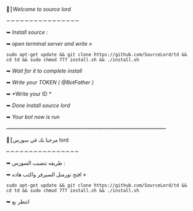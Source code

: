 🔰┇*Welcome to source lord*

*┉ ┉ ┉ ┉ ┉ ┉ ┉ ┉ ┉ ┉ ┉ ┉ ┉ ┉ ┉ ┉*

➥   *Install source :*

➥   *open terminal server and write »*

 `sudo apt-get update && git clone https://github.com/SourceLord/td && cd td && sudo chmod 777 install.sh && ./install.sh` 


➥  *Wait for it to complete install*

➥  *Write your TOKEN ( @BotFather )*

➥  *Write your ID *


➥  *Done install source lord*

➥  *Your bot now is run*

┉┉┉┉┉┉┉┉┉┉┉┉┉┉┉┉┉┉┉┉┉┉┉┉┉┉┉┉┉┉┉┉┉┉┉┉┉┉┉┉┉┉┉┉┉┉┉┉┉┉┉

🔰┇مرحبا بك في سورس lord 

┉ ┉ ┉ ┉ ┉ ┉ ┉ ┉ ┉ ┉ ┉ ┉ ┉ ┉ ┉ ┉ 


➥   طريقه تنصيب السورس :

➥   افتح تورمنل السيرفر واكتب هاذه »

 `sudo apt-get update && git clone https://github.com/SourceLord/td && cd td && sudo chmod 777 install.sh && ./install.sh` 


➥  انتظر بع
